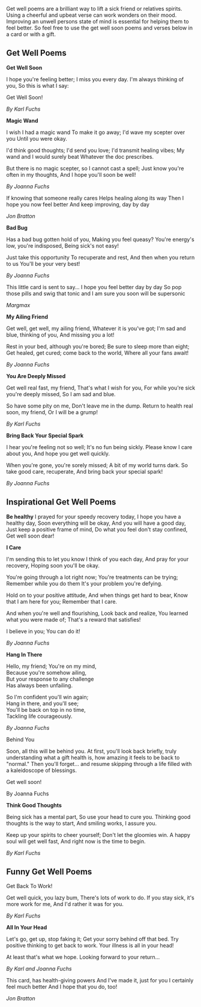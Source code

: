 Get well poems are a brilliant way to lift a sick friend or relatives spirits. Using a cheerful and upbeat verse can work wonders on their mood. Improving an unwell persons state of mind is essential for helping them to feel better. So feel free to use the get well soon poems and verses below in a card or with a gift. 

<h2>Get Well Poems</h2>

<div class="poems">

<strong>Get Well Soon</strong>

I hope you're feeling better;
I miss you every day.
I'm always thinking of you,
So this is what I say:

Get Well Soon!

<I>By Karl Fuchs</i>

</div>

<div class="poems">

<strong>Magic Wand</strong>

I wish I had a magic wand
To make it go away;
I'd wave my scepter over you
Until you were okay.

I'd think good thoughts; I'd send you love;
I'd transmit healing vibes;
My wand and I would surely beat
Whatever the doc prescribes.

But there is no magic scepter, so
I cannot cast a spell;
Just know you're often in my thoughts,
And I hope you'll soon be well!

<i>By Joanna Fuchs</i>

</div>

<div class="poems">

If knowing that someone really cares 
Helps healing along its way 
Then I hope you now feel better 
And keep improving, day by day 

<i>Jon Bratton</i>

</div>


<div class="poems">

<strong>Bad Bug</strong>

Has a bad bug gotten hold of you,
Making you feel queasy?
You're energy's low, you're indisposed,
Being sick's not easy!

Just take this opportunity
To recuperate and rest,
And then when you return to us
You'll be your very best!

<i>By Joanna Fuchs</i>

</div>

<div class="poems">
  
This little card is sent to say...
I hope you feel better day by day
So pop those pills and swig that tonic
and I am sure you soon will be supersonic

<i>Margmax </i>

</div>

<div class="poems">
  
<strong>My Ailing Friend</strong>

Get well, get well, my ailing friend,
Whatever it is you've got;
I'm sad and blue, thinking of you,
And missing you a lot!

Rest in your bed, although you're bored;
Be sure to sleep more than eight;
Get healed, get cured; come back to the world,
Where all your fans await!

<i>By Joanna Fuchs</i>
  
</div>

<div class="poems">
  
<strong>You Are Deeply Missed</strong>

Get well real fast, my friend,
That's what I wish for you,
For while you're sick you're deeply missed,
So I am sad and blue.

So have some pity on me,
Don't leave me in the dump.
Return to health real soon, my friend,
Or I will be a grump!

<i>By Karl Fuchs</i>
  
</div>

<div class="poems">
  
<strong>Bring Back Your Special Spark</strong>

I hear you're feeling not so well;
It's no fun being sickly.
Please know I care about you,
And hope you get well quickly.

When you're gone, you're sorely missed;
A bit of my world turns dark.
So take good care, recuperate,
And bring back your special spark!

<i>By Joanna Fuchs</i>
  
</div>


<h2>Inspirational Get Well Poems</h2>

<div class="poems">
<strong>Be healthy</strong>
I prayed for your speedy recovery today,
I hope you have a healthy day,
Soon everything will be okay,
And you will have a good day,
Just keep a positive frame of mind,
Do what you feel don't stay confined,
Get well soon dear! 
</div>

<div class="poems">
  <p><strong>I Care</strong></p>

<p>I'm sending this to let you know
I think of you each day,
And pray for your recovery,
Hoping soon you'll be okay.</p>

<p>You're going through a lot right now;
You're treatments can be trying;
Remember while you do them
It's your problem you're defying.</p>

<p>Hold on to your positive attitude,
And when things get hard to bear,
Know that I am here for you;
Remember that I care.</p>

<p>And when you're well and flourishing,
Look back and realize,
You learned what you were made of;
That's a reward that satisfies!<p>

<p>I believe in you; You can do it!</p>

<p><i>By Joanna Fuchs</i></p>
  
</div>

<div class="poems">
  <p><strong>Hang In There</strong></p>
  
<p>Hello, my friend; You're on my mind,<br>
Because you're somehow ailing,<br>
But your response to any challenge<br>
Has always been unfailing.</p>
  
<p>So I'm confident you'll win again;<br>
Hang in there, and you'll see;<br>
You'll be back on top in no time,<br>
  Tackling life courageously.</p>

<p><i>By Joanna Fuchs</i></p>
</div>

<div class="poems">
  
Behind You

Soon, all this will be behind you.
At first, you'll look back briefly,
truly understanding what a gift health is,
how amazing it feels to be back to "normal."
Then you'll forget...
and resume skipping through a life
filled with a kaleidoscope of blessings.

Get well soon!

By Joanna Fuchs

</div>

<div class="">

<strong>Think Good Thoughts</strong>

Being sick has a mental part,
So use your head to cure you.
Thinking good thoughts is the way to start,
And smiling works, I assure you.

Keep up your spirits to cheer yourself;
Don't let the gloomies win.
A happy soul will get well fast,
And right now is the time to begin.

<i>By Karl Fuchs</i>

</div>

<h2>Funny Get Well Poems</h2>


<div class="poems">
  
Get Back To Work!

Get well quick, you lazy bum,
There's lots of work to do.
If you stay sick, it's more work for me,
And I'd rather it was for you.

<i>By Karl Fuchs</i>

</div>

<div class="poems">

<strong>All In Your Head</strong>

Let's go, get up, stop faking it;
Get your sorry behind off that bed.
Try positive thinking to get back to work.
Your illness is all in your head!

At least that's what we hope. Looking forward to your return...

<i>By Karl and Joanna Fuchs</i>

</div>

<div class="poems">
  
This card, has health-giving powers 
And I've made it, just for you
I certainly feel much better 
And I hope that you do, too!

<i>Jon Bratton</i>

</div>
  
  



<div class="poems">
  


</div>
